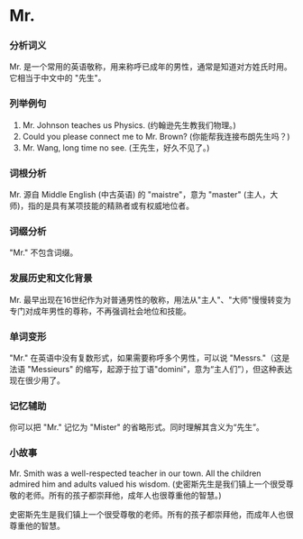 # Mr.

### 分析词义

  

Mr. 是一个常用的英语敬称，用来称呼已成年的男性，通常是知道对方姓氏时用。它相当于中文中的 "先生"。

  

### 列举例句

  

1.  Mr. Johnson teaches us Physics. (约翰逊先生教我们物理。)
2.  Could you please connect me to Mr. Brown? (你能帮我连接布朗先生吗？)
3.  Mr. Wang, long time no see. (王先生，好久不见了。)

  

### 词根分析

  

Mr. 源自 Middle English (中古英语) 的 "maistre"，意为 "master" (主人，大师)，指的是具有某项技能的精熟者或有权威地位者。

  

### 词缀分析

  

"Mr." 不包含词缀。

  

### 发展历史和文化背景

  

Mr. 最早出现在16世纪作为对普通男性的敬称，用法从"主人"、"大师"慢慢转变为专门对成年男性的尊称，不再强调社会地位和技能。

  

### 单词变形

  

"Mr." 在英语中没有复数形式，如果需要称呼多个男性，可以说 "Messrs."（这是法语 "Messieurs" 的缩写，起源于拉丁语"domini"，意为“主人们”），但这种表达现在很少用了。

  

### 记忆辅助

  

你可以把 "Mr." 记忆为 "Mister" 的省略形式。同时理解其含义为“先生”。

  

### 小故事

  

Mr. Smith was a well-respected teacher in our town. All the children admired him and adults valued his wisdom. (史密斯先生是我们镇上一个很受尊敬的老师。所有的孩子都崇拜他，成年人也很尊重他的智慧。)

  

史密斯先生是我们镇上一个很受尊敬的老师。所有的孩子都崇拜他，而成年人也很尊重他的智慧。
